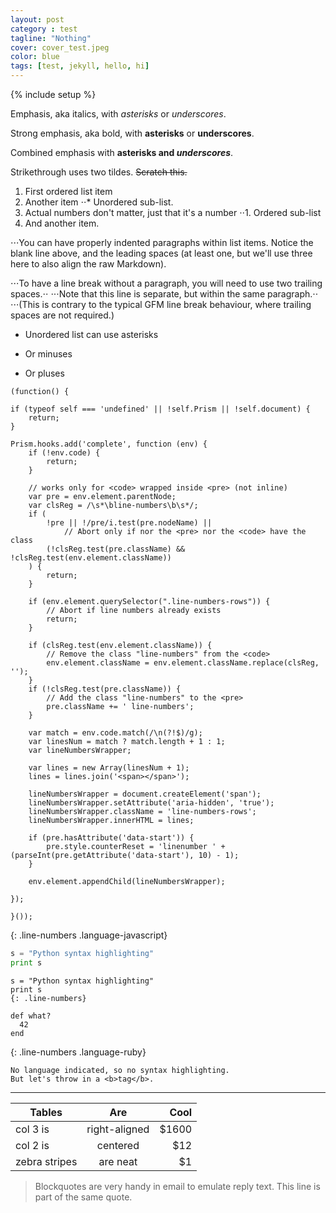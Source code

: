 ```yaml
---
layout: post
category : test
tagline: "Nothing"
cover: cover_test.jpeg
color: blue
tags: [test, jekyll, hello, hi]
---
```

{% include setup %}

Emphasis, aka italics, with *asterisks* or _underscores_.

Strong emphasis, aka bold, with **asterisks** or __underscores__.

Combined emphasis with **asterisks and _underscores_**.

Strikethrough uses two tildes. ~~Scratch this.~~

1. First ordered list item
2. Another item
⋅⋅* Unordered sub-list. 
1. Actual numbers don't matter, just that it's a number
⋅⋅1. Ordered sub-list
4. And another item.

⋅⋅⋅You can have properly indented paragraphs within list items. Notice the blank line above, and the leading spaces (at least one, but we'll use three here to also align the raw Markdown).

⋅⋅⋅To have a line break without a paragraph, you will need to use two trailing spaces.⋅⋅
⋅⋅⋅Note that this line is separate, but within the same paragraph.⋅⋅
⋅⋅⋅(This is contrary to the typical GFM line break behaviour, where trailing spaces are not required.)

* Unordered list can use asterisks
- Or minuses
+ Or pluses

```
(function() {

if (typeof self === 'undefined' || !self.Prism || !self.document) {
	return;
}

Prism.hooks.add('complete', function (env) {
	if (!env.code) {
		return;
	}

	// works only for <code> wrapped inside <pre> (not inline)
	var pre = env.element.parentNode;
	var clsReg = /\s*\bline-numbers\b\s*/;
	if (
		!pre || !/pre/i.test(pre.nodeName) ||
			// Abort only if nor the <pre> nor the <code> have the class
		(!clsReg.test(pre.className) && !clsReg.test(env.element.className))
	) {
		return;
	}

	if (env.element.querySelector(".line-numbers-rows")) {
		// Abort if line numbers already exists
		return;
	}

	if (clsReg.test(env.element.className)) {
		// Remove the class "line-numbers" from the <code>
		env.element.className = env.element.className.replace(clsReg, '');
	}
	if (!clsReg.test(pre.className)) {
		// Add the class "line-numbers" to the <pre>
		pre.className += ' line-numbers';
	}

	var match = env.code.match(/\n(?!$)/g);
	var linesNum = match ? match.length + 1 : 1;
	var lineNumbersWrapper;

	var lines = new Array(linesNum + 1);
	lines = lines.join('<span></span>');

	lineNumbersWrapper = document.createElement('span');
	lineNumbersWrapper.setAttribute('aria-hidden', 'true');
	lineNumbersWrapper.className = 'line-numbers-rows';
	lineNumbersWrapper.innerHTML = lines;

	if (pre.hasAttribute('data-start')) {
		pre.style.counterReset = 'linenumber ' + (parseInt(pre.getAttribute('data-start'), 10) - 1);
	}

	env.element.appendChild(lineNumbersWrapper);

});

}());
```
{: .line-numbers .language-javascript}
 
```python
s = "Python syntax highlighting"
print s
```

	s = "Python syntax highlighting"
	print s
	{: .line-numbers}


~~~
def what?
  42
end
~~~
{: .line-numbers .language-ruby}

```
No language indicated, so no syntax highlighting. 
But let's throw in a <b>tag</b>.
```

---

| Tables        | Are           | Cool  |
| ------------- |:-------------:| -----:|
| col 3 is      | right-aligned | $1600 |
| col 2 is      | centered      |   $12 |
| zebra stripes | are neat      |    $1 |


> Blockquotes are very handy in email to emulate reply text.
> This line is part of the same quote.
